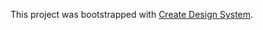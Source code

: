 This project was bootstrapped with [Create Design System](https://github.com/pedroaraujo20/designsystem).